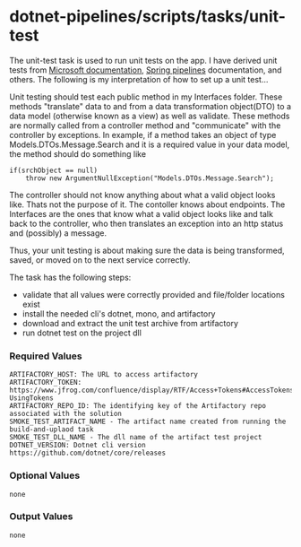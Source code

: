 # dotnet-pipelines/scripts/tasks/unit-test

The unit-test task is used to run unit tests on the app. I have derived unit tests from [Microsoft documentation](https://docs.microsoft.com/en-us/dotnet/core/testing/), [Spring pipelines](https://github.com/spring-cloud/spring-cloud-pipelines) documentation, and others. The following is my interpretation of how to set up a unit test...

Unit testing should test each public method in my Interfaces folder. These methods "translate" data to and from a data transformation object(DTO) to a data model (otherwise known as a view) as well as validate. These methods are normally called from a controller method and "communicate" with the controller by exceptions. In example, if a method takes an object of type Models.DTOs.Message.Search and it is a required value in your data model, the method should do something like
```
if(srchObject == null)
	throw new ArgumentNullException("Models.DTOs.Message.Search");
```
The controller should not know anything about what a valid object looks like. Thats not the purpose of it. The contoller knows about endpoints. The Interfaces are the ones that know what a valid object looks like and talk back to the controller, who then translates an exception into an http status and (possibly) a message.

Thus, your unit testing is about making sure the data is being transformed, saved, or moved on to the next service correctly.

The task has the following steps:
- validate that all values were correctly provided and file/folder locations exist
- install the needed cli's dotnet, mono, and artifactory
- download and extract the unit test archive from artifactory
- run dotnet test on the project dll

### Required Values
	ARTIFACTORY_HOST: The URL to access artifactory
	ARTIFACTORY_TOKEN: https://www.jfrog.com/confluence/display/RTF/Access+Tokens#AccessTokens-UsingTokens
	ARTIFACTORY_REPO_ID: The identifying key of the Artifactory repo associated with the solution
	SMOKE_TEST_ARTIFACT_NAME - The artifact name created from running the build-and-uplaod task
	SMOKE_TEST_DLL_NAME - The dll name of the artifact test project
	DOTNET_VERSION: Dotnet cli version https://github.com/dotnet/core/releases

### Optional Values
	none

### Output Values
	none